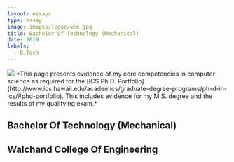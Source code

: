 ```yaml
---
layout: essays  
type: essay
image: images/logoc/wce.jpg
title: Bachelor Of Technology (Mechanical)  
date: 2019 
labels:
  - B.Tech
---
```


<img class="ui image" src="{{ site.baseurl }}/images/logoc/wce.jpg ">
*This page presents evidence of my core competencies in computer science as required for the [ICS Ph.D. Portfolio](http://www.ics.hawaii.edu/academics/graduate-degree-programs/ph-d-in-ics/#phd-portfolio). This includes evidence for my M.S. degree and the results of my qualifying exam.*

## Bachelor Of Technology (Mechanical)
## Walchand College Of Engineering
